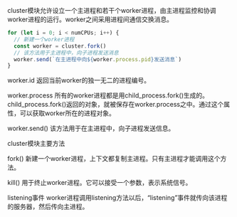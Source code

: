 cluster模块允许设立一个主进程和若干个worker进程，由主进程监控和协调worker进程的运行。worker之间采用进程间通信交换消息。

```js
for (let i = 0; i < numCPUs; i++) {
  // 新建一个worker进程
  const worker = cluster.fork()
  // 该方法用于主进程中，向子进程发送消息
  worker.send(`在主进程中向${worker.process.pid}发送消息`)
}
```

worker.id 返回当前worker的独一无二的进程编号。

worker.process 所有的worker进程都是用child_process.fork()生成的。child_process.fork()返回的对象，就被保存在worker.process之中。通过这个属性，可以获取worker所在的进程对象。

worker.send() 该方法用于在主进程中，向子进程发送信息。

cluster模块主要方法

fork() 新建一个worker进程，上下文都复制主进程。只有主进程才能调用这个方法。

kill() 用于终止worker进程。它可以接受一个参数，表示系统信号。

listening事件 worker进程调用listening方法以后，“listening”事件就传向该进程的服务器，然后传向主进程。